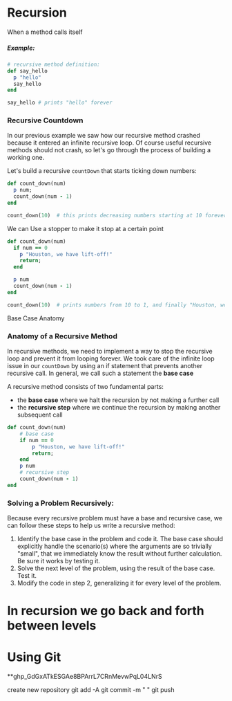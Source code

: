 


# Recursion

When a method calls itself

##### Example:
```ruby
# recursive method definition:
def say_hello
  p "hello"
  say_hello
end

say_hello # prints "hello" forever
```


### Recursive Countdown

In our previous example we saw how our recursive method crashed because it entered an infinite recursive loop. Of course useful recursive methods should not crash, so let's go through the process of building a working one.

Let's build a recursive `countDown` that starts ticking down numbers:

```ruby
def count_down(num)
  p num;
  count_down(num - 1)
end

count_down(10)  # this prints decreasing numbers starting at 10 forever
```

We can Use a stopper to make it stop at a certain point

```ruby
def count_down(num)
  if num == 0
    p "Houston, we have lift-off!"
    return;
  end

  p num
  count_down(num - 1)
end

count_down(10)  # prints numbers from 10 to 1, and finally "Houston, we have lift-off!"
```

Base Case Anatomy

### Anatomy of a Recursive Method

In recursive methods, we need to implement a way to stop the recursive loop and prevent it from looping forever. We took care of the infinite loop issue in our `countDown` by using an if statement that prevents another recursive call. In general, we call such a statement the **base case**

A recursive method consists of two fundamental parts:

-   the **base case** where we halt the recursion by not making a further call
-   the **recursive step** where we continue the recursion by making another subsequent call

```ruby
def count_down(num)
    # base case
    if num == 0
        p "Houston, we have lift-off!"
        return;
    end
    p num
    # recursive step
    count_down(num - 1)
end
```

### Solving a Problem Recursively:

Because every recursive problem must have a base and recursive case, we can follow these steps to help us write a recursive method:

1.  Identify the base case in the problem and code it. The base case should explicitly handle the scenario(s) where the arguments are so trivially "small", that we immediately know the result without further calculation. Be sure it works by testing it.
2.  Solve the next level of the problem, using the result of the base case. Test it.
3.  Modify the code in step 2, generalizing it for every level of the problem.
# In recursion we go back and forth between levels


# Using Git

**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

create new repository 
git add -A
git commit -m "  "
git push









